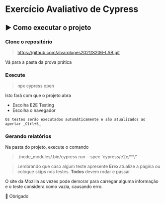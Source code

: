 # Exercício Avaliativo de Cypress

## ▶ Como executar o projeto

 ### Clone o repositório
 
 > https://github.com/alvarolopes2021/S206-LAB.git
 
 Vá para a pasta da prova prática

 ### Execute
 
  > npx cypress open 
 
Isto fará com que o projeto abra

  * Escolha E2E Testing
  * Escolha o navegador

```
Os testes serão executados automáticamente e são atualizados ao apertar _Ctrl+S_ 

```

### Gerando relatórios

Na pasta do projeto, execute o comando

> ./node_modules/.bin/cypress run --spec 'cypress/e2e/**/'

> Lembrando que caso algum teste apresente **Erro** atualize a página ou coloque skips nos testes. **Todos** devem rodar e passar

 O site da Mozilla as vezes pode demorar para carregar alguma informação e o teste considera como vazia, causando erro.

🙏 Obrigado